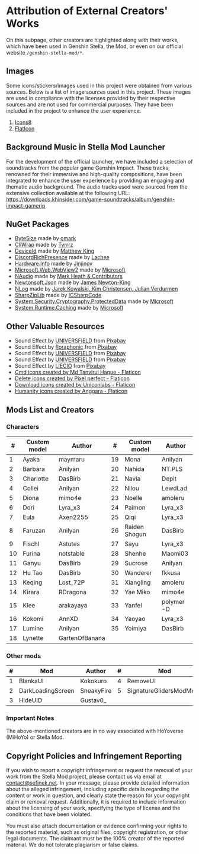 [//]: # (Title: Attribution of External Creators' Works - Stella Mod Documentation)
[//]: # (Description: Comprehensive credits for creators whose works are featured in Genshin Stella Mod, including images, videos, mods, music, and more. View full acknowledgment details and copyright policies.)
[//]: # (Tags: Stella Mod, Genshin Impact Mods, External Creators, Copyright Attribution, NuGet Packages, Images, Videos, Background Music, Mods List, Creator Acknowledgment)
[//]: # (Canonical: /genshin-stella-mod/docs?page=credits)
[//]: # (Contributors: Sefinek)

# Attribution of External Creators' Works
On this subpage, other creators are highlighted along with their works, which have been used in Genshin Stella, the Mod, or even on our official website `/genshin-stella-mod/*`.

## Images <!-- {#images} -->
Some icons/stickers/images used in this project were obtained from various sources. Below is a list of image sources used in this project.
These images are used in compliance with the licenses provided by their respective sources and are not used for commercial purposes.
They have been included in the project to enhance the user experience.

1. <a href="https://icons8.com" target="_blank">Icons8</a>
2. <a href="https://www.flaticon.com" target="_blank">FlatIcon</a>

## Background Music in Stella Mod Launcher <!-- {#bg-music-in-sml} -->
For the development of the official launcher, we have included a selection of soundtracks from the popular game Genshin Impact.
These tracks, renowned for their immersive and high-quality compositions, have been integrated to enhance the user experience by providing an engaging and thematic audio background.
The audio tracks used were sourced from the extensive collection available at the following URL: https://downloads.khinsider.com/game-soundtracks/album/genshin-impact-gamerip

## NuGet Packages <!-- {#nuget-packages} -->
- [ByteSize](https://www.nuget.org/packages/ByteSize) made by [omark](https://github.com/omar)
- [CliWrap](https://www.nuget.org/packages/CliWrap) made by [Tyrrrz](https://github.com/Tyrrrz)
- [DeviceId](https://github.com/MatthewKing/DeviceId) made by [Matthew King](https://github.com/MatthewKing)
- [DiscordRichPresence](https://www.nuget.org/packages/DiscordRichPresence) made by [Lachee](https://github.com/Lachee)
- [Hardware.Info](https://github.com/Jinjinov/Hardware.Info) made by [Jinjinov](https://github.com/Jinjinov)
- [Microsoft.Web.WebView2](https://www.nuget.org/packages/Microsoft.Web.WebView2) made by [Microsoft](https://www.nuget.org/profiles/Microsoft)
- [NAudio](https://github.com/naudio/NAudio) made by [Mark Heath & Contributors](https://github.com/naudio)
- [Newtonsoft.Json](https://www.nuget.org/packages/Newtonsoft.Json) made by [James Newton-King](https://github.com/JamesNK)
- [NLog](https://www.nuget.org/packages/NLog) made by [Jarek Kowalski, Kim Christensen, Julian Verdurmen](https://github.com/NLog)
- [SharpZipLib](https://github.com/icsharpcode/SharpZipLib) made by [ICSharpCode](https://github.com/icsharpcode)
- [System.Security.Cryptography.ProtectedData](https://github.com/dotnet/runtime) made by [Microsoft](https://www.nuget.org/profiles/Microsoft)
- [System.Runtime.Caching](https://www.nuget.org/packages/System.Runtime.Caching) made by [Microsoft](https://www.nuget.org/profiles/Microsoft)

## Other Valuable Resources <!-- {#other-resources} -->
- Sound Effect by <a href="https://pixabay.com/pl/users/universfield-28281460/?utm_source=link-attribution&utm_medium=referral&utm_campaign=music&utm_content=147358" target="_blank">UNIVERSFIELD</a> from <a href="https://pixabay.com/sound-effects//?utm_source=link-attribution&utm_medium=referral&utm_campaign=music&utm_content=147358" target="_blank">Pixabay</a>
- Sound Effect by <a href="https://pixabay.com/pl/users/floraphonic-38928062/?utm_source=link-attribution&utm_medium=referral&utm_campaign=music&utm_content=188165" target="_blank">floraphonic</a> from <a href="https://pixabay.com/sound-effects//?utm_source=link-attribution&utm_medium=referral&utm_campaign=music&utm_content=188165" target="_blank">Pixabay</a>
- Sound Effect by <a href="https://pixabay.com/pl/users/universfield-28281460/?utm_source=link-attribution&utm_medium=referral&utm_campaign=music&utm_content=131917" target="_blank">UNIVERSFIELD</a> from <a href="https://pixabay.com//?utm_source=link-attribution&utm_medium=referral&utm_campaign=music&utm_content=131917" target="_blank">Pixabay</a>
- Sound Effect by <a href="https://pixabay.com/pl/users/universfield-28281460/?utm_source=link-attribution&utm_medium=referral&utm_campaign=music&utm_content=152477" target="_blank">UNIVERSFIELD</a> from <a href="https://pixabay.com//?utm_source=link-attribution&utm_medium=referral&utm_campaign=music&utm_content=152477" target="_blank">Pixabay</a>
- Sound Effect by <a href="https://pixabay.com/pl/users/liecio-3298866/?utm_source=link-attribution&utm_medium=referral&utm_campaign=music&utm_content=190019" target="_blank">LIECIO</a> from <a href="https://pixabay.com//?utm_source=link-attribution&utm_medium=referral&utm_campaign=music&utm_content=190019" target="_blank">Pixabay</a>
- <a href="https://www.flaticon.com/free-icons/cmd" title="cmd icons" target="_blank">Cmd icons created by Md Tanvirul Haque - Flaticon</a>
- <a href="https://www.flaticon.com/free-icons/delete" title="delete icons" target="_blank">Delete icons created by Pixel perfect - Flaticon</a>
- <a href="https://www.flaticon.com/free-icons/download" title="download icons" target="_blank">Download icons created by Uniconlabs - Flaticon</a>
- <a href="https://www.flaticon.com/free-icons/humanity" title="humanity icons" target="_blank">Humanity icons created by Anggara - Flaticon</a>

## Mods List and Creators <!-- {#mods} -->
### Characters
| #  | Custom model  | Author         | #  | Custom model  | Author         |
|----|---------------|----------------|----|---------------|----------------|
| 1  | Ayaka         | maymaru        | 19 | Mona          | Anilyan        |
| 2  | Barbara       | Anilyan        | 20 | Nahida        | NT.PLS         |
| 3  | Charlotte     | DasBirb        | 21 | Navia         | Depit          |
| 4  | Collei        | Anilyan        | 22 | Nilou         | LewdLad        |
| 5  | Diona         | mimo4e         | 23 | Noelle        | amoleru        |
| 6  | Dori          | Lyra_x3        | 24 | Paimon        | Lyra_x3        |
| 7  | Eula          | Axen2255       | 25 | Qiqi          | Lyra_x3        |
| 8  | Faruzan       | Anilyan        | 26 | Raiden Shogun | DasBirb        |
| 9  | Fischl        | Astutes        | 27 | Sayu          | Lyra_x3        |
| 10 | Furina        | notstable      | 28 | Shenhe        | Maomi03        |
| 11 | Ganyu         | DasBirb        | 29 | Sucrose       | Anilyan        |
| 12 | Hu Tao        | DasBirb        | 30 | Wanderer      | fkkusa         |
| 13 | Keqing        | Lost_72P       | 31 | Xiangling     | amoleru        |
| 14 | Kirara        | RDragona       | 32 | Yae Miko      | mimo4e         |
| 15 | Klee          | arakayaya      | 33 | Yanfei        | polymer -D     |
| 16 | Kokomi        | AnnXD          | 34 | Yaoyao        | Lyra_x3        |
| 17 | Lumine        | Anilyan        | 35 | Yoimiya       | DasBirb        |
| 18 | Lynette       | GartenOfBanana |    |               |                |

### Other mods
| #  | Mod                     | Author     | #  | Mod                     | Author     |
|----|-------------------------|------------|----|-------------------------|------------|
| 1  | BlankaUI                | Kokokuro   | 4  | RemoveUI                | JJJ131521  |
| 2  | DarkLoadingScreen       | SneakyFire | 5  | SignatureGlidersModMenu | RDragona   |
| 3  | HideUID                 | Gustav0_   |    |                         |            |

### Important Notes
The above-mentioned creators are in no way associated with HoYoverse (MiHoYo) or Stella Mod.

## Copyright Policies and Infringement Reporting <!-- {#copyright} -->
If you wish to report a copyright infringement or request the removal of your work from the Stella Mod project, please contact us via email at <a href="mailto:&#99;&#111;&#110;&#116;&#97;&#99;&#116;&#64;&#115;&#101;&#102;&#105;&#110;&#101;&#107;&#46;&#110;&#101;&#116;?subject=Genshin%20Stella%20Mod:%20Copyright%20Infringement%20Report">&#99;&#111;&#110;&#116;&#97;&#99;&#116;&#64;&#115;&#101;&#102;&#105;&#110;&#101;&#107;&#46;&#110;&#101;&#116;</a>.
In your message, please provide detailed information about the alleged infringement, including specific details regarding the content or work in question, and clearly state the reason for your copyright claim or removal request. Additionally, it is required to include information about the licensing of your work, specifying the type of license and the conditions that have been violated.

You must also attach documentation or evidence confirming your rights to the reported material, such as original files, copyright registration, or other legal documents.
The claimant must be the 100% creator of the reported material. We do not tolerate plagiarism or false claims.